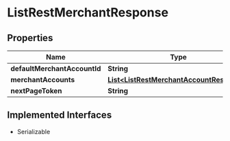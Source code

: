 

# ListRestMerchantResponse


## Properties

| Name | Type | Description | Notes |
|------------ | ------------- | ------------- | -------------|
|**defaultMerchantAccountId** | **String** |  |  [optional] |
|**merchantAccounts** | [**List&lt;ListRestMerchantAccountResponse&gt;**](ListRestMerchantAccountResponse.md) |  |  [optional] |
|**nextPageToken** | **String** |  |  [optional] |


## Implemented Interfaces

* Serializable

